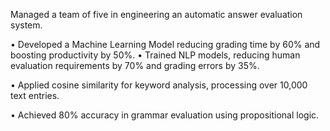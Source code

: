 Managed a team of five in engineering an automatic answer evaluation system.

• Developed a Machine Learning Model reducing grading time by 60% and boosting productivity by 50%. • Trained NLP models, reducing human evaluation requirements by 70% and grading errors by 35%.

• Applied cosine similarity for keyword analysis, processing over 10,000 text entries.

• Achieved 80% accuracy in grammar evaluation using propositional logic.

